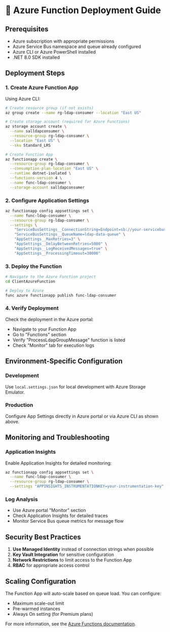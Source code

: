 # 🚀 Azure Function Deployment Guide

## Prerequisites

- Azure subscription with appropriate permissions
- Azure Service Bus namespace and queue already configured
- Azure CLI or Azure PowerShell installed
- .NET 8.0 SDK installed

## Deployment Steps

### 1. Create Azure Function App

Using Azure CLI:
```bash
# Create resource group (if not exists)
az group create --name rg-ldap-consumer --location "East US"

# Create storage account (required for Azure Functions)
az storage account create \
  --name salldapconsumer \
  --resource-group rg-ldap-consumer \
  --location "East US" \
  --sku Standard_LRS

# Create Function App
az functionapp create \
  --resource-group rg-ldap-consumer \
  --consumption-plan-location "East US" \
  --runtime dotnet-isolated \
  --functions-version 4 \
  --name func-ldap-consumer \
  --storage-account salldapconsumer
```

### 2. Configure Application Settings

```bash
az functionapp config appsettings set \
  --name func-ldap-consumer \
  --resource-group rg-ldap-consumer \
  --settings \
    "ServiceBusSettings__ConnectionString=Endpoint=sb://your-servicebus-namespace.servicebus.windows.net/;SharedAccessKeyName=RootManageSharedAccessKey;SharedAccessKey=your-key" \
    "ServiceBusSettings__QueueName=ldap-data-queue" \
    "AppSettings__MaxRetries=3" \
    "AppSettings__DelayBetweenRetries=5000" \
    "AppSettings__LogReceivedMessages=true" \
    "AppSettings__ProcessingTimeout=30000"
```

### 3. Deploy the Function

```bash
# Navigate to the Azure Function project
cd ClientAzureFunction

# Deploy to Azure
func azure functionapp publish func-ldap-consumer
```

### 4. Verify Deployment

Check the deployment in the Azure portal:
- Navigate to your Function App
- Go to "Functions" section
- Verify "ProcessLdapGroupMessage" function is listed
- Check "Monitor" tab for execution logs

## Environment-Specific Configuration

### Development
Use `local.settings.json` for local development with Azure Storage Emulator.

### Production
Configure App Settings directly in Azure portal or via Azure CLI as shown above.

## Monitoring and Troubleshooting

### Application Insights
Enable Application Insights for detailed monitoring:
```bash
az functionapp config appsettings set \
  --name func-ldap-consumer \
  --resource-group rg-ldap-consumer \
  --settings "APPINSIGHTS_INSTRUMENTATIONKEY=your-instrumentation-key"
```

### Log Analysis
- Use Azure portal "Monitor" section
- Check Application Insights for detailed traces
- Monitor Service Bus queue metrics for message flow

## Security Best Practices

1. **Use Managed Identity** instead of connection strings when possible
2. **Key Vault Integration** for sensitive configuration
3. **Network Restrictions** to limit access to the Function App
4. **RBAC** for appropriate access control

## Scaling Configuration

The Function App will auto-scale based on queue load. You can configure:
- Maximum scale-out limit
- Pre-warmed instances
- Always On setting (for Premium plans)

For more information, see the [Azure Functions documentation](https://docs.microsoft.com/en-us/azure/azure-functions/).